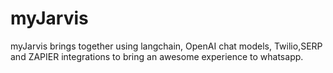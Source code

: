 # myJarvis
myJarvis brings together using langchain, OpenAI chat models, Twilio,SERP and ZAPIER integrations to bring an awesome experience to whatsapp. 
